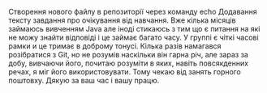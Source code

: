 Створення нового файлу в репозиторії через команду echo
Додавання тексту завдання про очікування від навчання.
Вже кілька місяців займаюсь вивченням Java але іноді стикаюсь з тим що є питання на які не можу знайти відповіді і це займає багато часу. У группі є чіткі часові рамки и це тримає в доброму тонусі. Кілька разів намагався розібратися з Git, но не розумів наскільки він гарна річ, але зараз за добу, вивчаючи його, почитаю розуміти в яких, навіть повсякденних речах, я міг його використовувати. Тому чекаю від занять горного поштовху. Дякую за ваш час і вашу працю.
